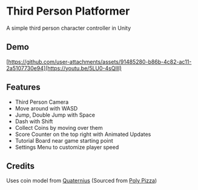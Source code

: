 # Third Person Platformer

A simple third person character controller in Unity

## Demo

[https://github.com/user-attachments/assets/91485280-b86b-4c82-ac11-2a5107730e94](https://youtu.be/5LU0-4sQIII)


## Features

- Third Person Camera
- Move around with WASD
- Jump, Double Jump with Space
- Dash with Shift
- Collect Coins by moving over them
- Score Counter on the top right with Animated Updates
- Tutorial Board near game starting point
- Settings Menu to customize player speed

## Credits

Uses coin model from [Quaternius](https://quaternius.com/) (Sourced from [Poly Pizza](https://poly.pizza/m/QHZtj94fvh))


